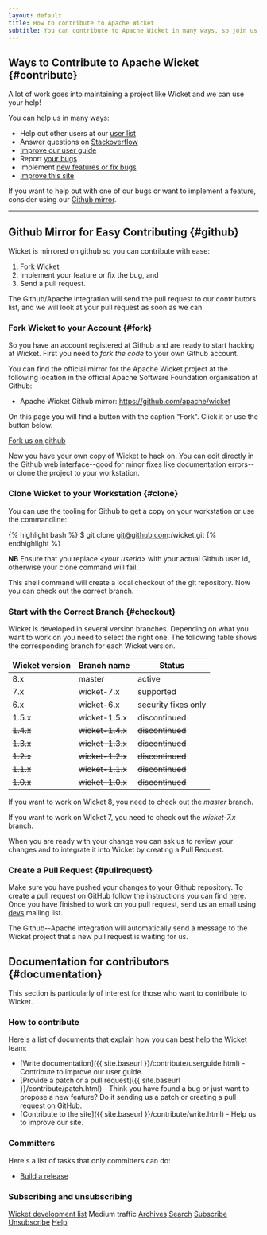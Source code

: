 ```yaml
---
layout: default
title: How to contribute to Apache Wicket
subtitle: You can contribute to Apache Wicket in many ways, so join us and make Wicket better!
---
```


## Ways to Contribute to Apache Wicket {#contribute}

A lot of work goes into maintaining a project like Wicket and we can
use your help!

You can help us in many ways:

- Help out other users at our [user list](../help/email.html)
- Answer questions on <a href="http://stackoverflow.com/questions/tagged/wicket" rel="nofollow">Stackoverflow</a>
- [Improve our user guide](userguide.html)
- Report [your bugs](../help/#reportbug)
- Implement [new features or fix bugs](patch.html)
- [Improve this site](write.html)

If you want to help out with one of our bugs or want to implement a
feature, consider using our [Github mirror](#github).

---

## Github Mirror for Easy Contributing {#github}

Wicket is mirrored on github so you can contribute with ease:

1. Fork Wicket
2. Implement your feature or fix the bug, and
3. Send a pull request.

The Github/Apache integration will send the pull request to our
contributors list, and we will look at your pull request as soon as we
can.

### Fork Wicket to your Account {#fork}

So you have an account registered at Github and are ready to start
hacking at Wicket. First you need to _fork the code_ to your own Github
account.

You can find the official mirror for the Apache Wicket project at the
following location in the official Apache Software Foundation
organisation at Github:

- Apache Wicket Github mirror: <a
  href="https://github.com/apache/wicket"
  rel="nofollow">https://github.com/apache/wicket</a>

On this page you will find a button with the caption "Fork". Click it
or use the button below.

<a class="button" rel="nofollow" href="https://github.com/apache/wicket/fork">
	<i class="fa fa-github"></i> Fork us on github
</a>

Now you have your own copy of Wicket to hack on. You can edit directly
in the Github web interface--good for minor fixes like documentation
errors--or clone the project to your workstation.

### Clone Wicket to your Workstation {#clone}

You can use the tooling for Github to get a copy on your workstation or
use the commandline:

{% highlight bash %}
$ git clone git@github.com:<your userid>/wicket.git
{% endhighlight %}

**NB** Ensure that you replace _\<your userid\>_ with your actual
Github user id, otherwise your clone command will fail.
    
This shell command will create a local checkout of the git repository.
Now you can check out the correct branch.

### Start with the Correct Branch {#checkout}

Wicket is developed in several version branches. Depending on what you
want to work on you need to select the right one. The following table
shows the corresponding branch for each Wicket version.

<table>
    <thead>
        <tr>
            <th>Wicket version</th>
            <th>Branch name</th>
			<th>Status</th>
        </tr>
    </thead>
    <tbody>
        <tr>
            <td>8.x</td>
            <td>master</td>
			<td>active</td>
        </tr>
        <tr>
            <td>7.x</td>
            <td>wicket-7.x</td>
			<td>supported</td>
        </tr>
        <tr>
            <td>6.x</td>
            <td>wicket-6.x</td>
			<td>security fixes only</td>
        </tr>
        <tr>
            <td>1.5.x</td>
            <td>wicket-1.5.x</td>
			<td>discontinued</td>
        </tr>
        <tr>
            <td><s>1.4.x</s></td>
            <td><s>wicket-1.4.x</s></td>
			<td><s>discontinued</s></td>
        </tr>
        <tr>
            <td><s>1.3.x</s></td>
            <td><s>wicket-1.3.x</s></td>
			<td><s>discontinued</s></td>
        </tr>
        <tr>
            <td><s>1.2.x</s></td>
            <td><s>wicket-1.2.x</s></td>
			<td><s>discontinued</s></td>
        </tr>
        <tr>
            <td><s>1.1.x</s></td>
            <td><s>wicket-1.1.x</s></td>
			<td><s>discontinued</s></td>
        </tr>
        <tr>
            <td><s>1.0.x</s></td>
            <td><s>wicket-1.0.x</s></td>
			<td><s>discontinued</s></td>
        </tr>
    </tbody>
</table>    

If you want to work on Wicket 8, you need to check out the _master_ branch.

If you want to work on Wicket 7, you need to check out the _wicket-7.x_ branch.

When you are ready with your change you can ask us to review your
changes and to integrate it into Wicket by creating a Pull Request.

### Create a Pull Request {#pullrequest}

Make sure you have pushed your changes to your Github repository. To
create a pull request on GitHub follow the instructions you can find <a
href="https://help.github.com/articles/creating-a-pull-request/"
rel="nofollow">here</a>. Once you have finished to work on you pull
request, send us an email using [devs](mailto:dev@wicket.apache.org)
mailing list.

The Github--Apache integration will automatically send a message to the
Wicket project that a new pull request is waiting for us.

## Documentation for contributors {#documentation}

This section is particularly of interest for those who want to
contribute to Wicket.

### How to contribute

Here's a list of documents that explain how you can best help the Wicket team:

- [Write documentation]({{ site.baseurl }}/contribute/userguide.html) - Contribute to improve our user guide.
- [Provide a patch or a pull request]({{ site.baseurl }}/contribute/patch.html) - Think you have found a bug or just want to propose a new feature? Do it sending us a patch or creating a pull request on GitHub.
- [Contribute to the site]({{ site.baseurl }}/contribute/write.html) - Help us to improve our site.

### Committers

Here's a list of tasks that only committers can do:

- <a href="{{ site.baseurl }}/contribute/release.html">Build a release</a>

### Subscribing and unsubscribing ##

<a href="mailto:dev@wicket.apache.org">Wicket development list</a>
Medium traffic
<a href="http://mail-archives.apache.org/mod_mbox/wicket-dev/">Archives</a>
<a href="http://wicket-dev.markmail.org/">Search</a>
<a href="mailto:dev-subscribe@wicket.apache.org?subject=Subscribe to Apache Wicket development list">Subscribe</a>
<a href="mailto:dev-unsubscribe@wicket.apache.org?subject=Unsubscribe from Apache Wicket development list">Unsubscribe</a>
<a href="mailto:dev-help@wicket.apache.org?subject=Help for Apache Wicket development list">Help</a>


